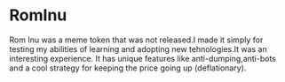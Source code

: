 # RomInu
Rom Inu was a meme token that was not released.I made it simply for testing my abilities of learning and adopting new tehnologies.It was an interesting experience.
It has unique features like anti-dumping,anti-bots and a cool strategy for keeping the price going up (deflationary).
